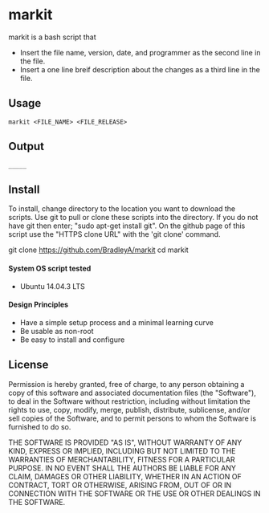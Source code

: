 # markit

markit is a bash script that
 * Insert the file name, version, date, and programmer as the second line in the file.
 * Insert a one line breif description about the changes as a third line in the file.

## Usage
    markit <FILE_NAME> <FILE_RELEASE>

## Output
    _____

## Install

To install, change directory to the location you want to download the scripts. Use git to pull or clone these scripts into the directory. If you do not have git then enter; "sudo apt-get install git". On the github page of this script use the "HTTPS clone URL" with the 'git clone' command.

git clone https://github.com/BradleyA/markit
cd markit

#### System OS script tested
 * Ubuntu 14.04.3 LTS

#### Design Principles
 * Have a simple setup process and a minimal learning curve
 * Be usable as non-root
 * Be easy to install and configure

## License

Permission is hereby granted, free of charge, to any person obtaining a copy of this software and associated documentation files (the "Software"), to deal in the Software without restriction, including without limitation the rights to use, copy, modify, merge, publish, distribute, sublicense, and/or sell copies of the Software, and to permit persons to whom the Software is furnished to do so.

THE SOFTWARE IS PROVIDED "AS IS", WITHOUT WARRANTY OF ANY KIND, EXPRESS OR IMPLIED, INCLUDING BUT NOT LIMITED TO THE WARRANTIES OF MERCHANTABILITY, FITNESS FOR A PARTICULAR PURPOSE. IN NO EVENT SHALL THE AUTHORS BE LIABLE FOR ANY CLAIM, DAMAGES OR OTHER LIABILITY, WHETHER IN AN ACTION OF CONTRACT, TORT OR OTHERWISE, ARISING FROM, OUT OF OR IN CONNECTION WITH THE SOFTWARE OR THE USE OR OTHER DEALINGS IN THE SOFTWARE.
